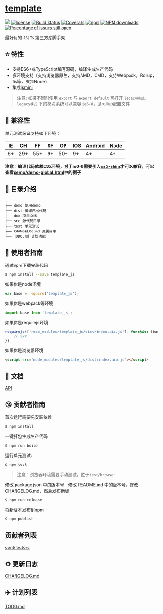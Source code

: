 # [template](https://github.com/yanhaijing/template)
[![](https://img.shields.io/badge/Powered%20by-jslib%20base-brightgreen.svg)](https://github.com/yanhaijing/jslib-base)
[![license](https://img.shields.io/badge/license-MIT-blue.svg)](https://github.com/yanhaijing/template/blob/master/LICENSE)
[![Build Status](https://travis-ci.org/yanhaijing/template.svg?branch=master)](https://travis-ci.org/yanhaijing/template)
[![Coveralls](https://img.shields.io/coveralls/yanhaijing/template.svg)](https://coveralls.io/github/yanhaijing/template)
[![npm](https://img.shields.io/badge/npm-0.1.0-orange.svg)](https://www.npmjs.com/package/template_js)
[![NPM downloads](http://img.shields.io/npm/dm/template.svg?style=flat-square)](http://www.npmtrends.com/template_js)
[![Percentage of issues still open](http://isitmaintained.com/badge/open/yanhaijing/template.svg)](http://isitmaintained.com/project/yanhaijing/template "Percentage of issues still open")

最好用的 `JS|TS` 第三方库脚手架

## :star: 特性

- 支持ES6+或TypeScript编写源码，编译生成生产代码
- 多环境支持（支持浏览器原生，支持AMD，CMD，支持Webpack，Rollup，fis等，支持Node）
- 集成[jsmini](https://github.com/jsmini)

> 注意: 如果不同时使用 `export` 与 `export default` 可打开 `legacy模式`，`legacy模式` 下的模块系统可以兼容 `ie6-8`，见rollup配置文件

## :pill: 兼容性
单元测试保证支持如下环境：

| IE   | CH   | FF   | SF   | OP   | IOS  | Android   | Node  |
| ---- | ---- | ---- | ---- | ---- | ---- | ---- | ----- |
| 6+   | 29+ | 55+  | 9+   | 50+  | 9+   | 4+   | 4+ |

**注意：编译代码依赖ES5环境，对于ie6-8需要引入[es5-shim](http://github.com/es-shims/es5-shim/)才可以兼容，可以查看[demo/demo-global.html](./demo/demo-global.html)中的例子**

## :open_file_folder: 目录介绍

```
.
├── demo 使用demo
├── dist 编译产出代码
├── doc 项目文档
├── src 源代码目录
├── test 单元测试
├── CHANGELOG.md 变更日志
└── TODO.md 计划功能
```

## :rocket: 使用者指南

通过npm下载安装代码

```bash
$ npm install --save template_js
```

如果你是node环境

```js
var base = require('template_js');
```

如果你是webpack等环境

```js
import base from 'template_js';
```

如果你是requirejs环境

```js
requirejs(['node_modules/template_js/dist/index.aio.js'], function (base) {
    // xxx
})
```

如果你是浏览器环境

```html
<script src="node_modules/template_js/dist/index.aio.js"></script>
```

## :bookmark_tabs: 文档
[API](./doc/api.md)

## :kissing_heart: 贡献者指南
首次运行需要先安装依赖

```bash
$ npm install
```

一键打包生成生产代码

```bash
$ npm run build
```

运行单元测试:

```bash
$ npm test
```

> 注意：浏览器环境需要手动测试，位于`test/browser`

修改 package.json 中的版本号，修改 README.md 中的版本号，修改 CHANGELOG.md，然后发布新版

```bash
$ npm run release
```

将新版本发布到npm

```bash
$ npm publish
```

## 贡献者列表

[contributors](https://github.com/yanhaijing/template/graphs/contributors)

## :gear: 更新日志
[CHANGELOG.md](./CHANGELOG.md)

## :airplane: 计划列表
[TODO.md](./TODO.md)